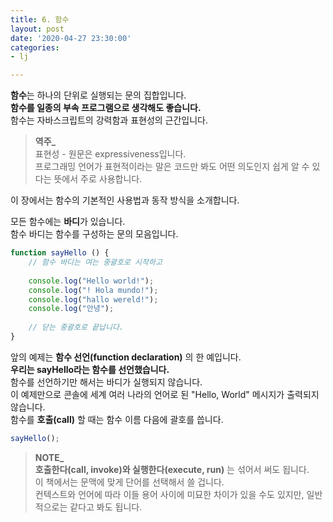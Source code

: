 ```yaml
---
title: 6. 함수
layout: post
date: '2020-04-27 23:30:00'
categories:
- lj

---
```


**함수**는 하나의 단위로 실행되는 문의 집합입니다.  
**함수를 일종의 부속 프로그램으로 생각해도 좋습니다.**  
함수는 자바스크립트의 강력함과 표현성의 근간입니다.

> **역주_**  
> 표현성 - 원문은 expressiveness입니다.  
> 프로그래밍 언어가 표현적이라는 말은 코드만 봐도 어떤 의도인지 쉽게 알 수 있다는 뜻에서 주로 사용합니다.

이 장에서는 함수의 기본적인 사용법과 동작 방식을 소개합니다.  

모든 함수에는 **바디**가 있습니다.  
함수 바디는 함수를 구성하는 문의 모음입니다.

```javascript
function sayHello () {
	// 함수 바디는 여는 중괄호로 시작하고
	
	console.log("Hello world!");
	console.log("! Hola mundo!");
	console.log("hallo wereld!");
	console.log("안녕");
	
	// 닫는 중괄호로 끝납니다.
}
```

앞의 예제는 **함수 선언(function declaration)** 의 한 예입니다.  
**우리는 sayHello라는 함수를 선언했습니다.**  
함수를 선언하기만 해서는 바디가 실행되지 않습니다.  
이 예제만으로 콘솔에 세계 여러 나라의 언어로 된 "Hello, World" 메시지가 출력되지 않습니다.  
함수를 **호출(call)** 할 때는 함수 이름 다음에 괄호를 씁니다.

```javascript
sayHello(); 
```

> **NOTE_**  
> **호출한다(call, invoke)와 실행한다(execute, run)** 는 섞어서 써도 됩니다.  
> 이 책에서는 문맥에 맞게 단어를 선택해서 쓸 겁니다.  
> 컨텍스트와 언어에 따라 이들 용어 사이에 미묘한 차이가 있을 수도 있지만, 일반적으로는 같다고 봐도 됩니다.